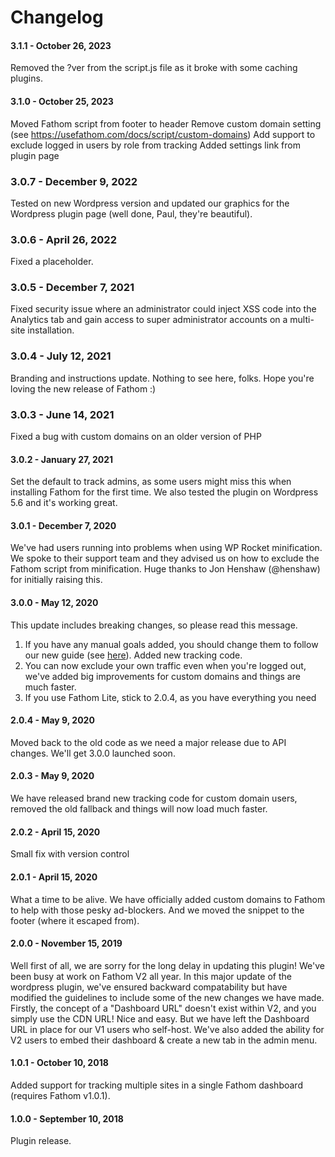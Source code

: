 Changelog
==========

#### 3.1.1 - October 26, 2023

Removed the ?ver from the script.js file as it broke with some caching plugins.

#### 3.1.0 - October 25, 2023

Moved Fathom script from footer to header
Remove custom domain setting (see https://usefathom.com/docs/script/custom-domains)
Add support to exclude logged in users by role from tracking
Added settings link from plugin page

### 3.0.7 - December 9, 2022

Tested on new Wordpress version and updated our graphics for the Wordpress plugin page (well done, Paul, they're beautiful).

### 3.0.6 - April 26, 2022

Fixed a placeholder.

### 3.0.5 - December 7, 2021

Fixed security issue where an administrator could inject XSS code into the Analytics tab and gain access to super administrator accounts on a multi-site installation.

### 3.0.4 - July 12, 2021

Branding and instructions update. Nothing to see here, folks. Hope you're loving the new release of Fathom :)

### 3.0.3 - June 14, 2021

Fixed a bug with custom domains on an older version of PHP

#### 3.0.2 - January 27, 2021

Set the default to track admins, as some users might miss this when installing Fathom for the first time. We also tested the plugin on Wordpress 5.6 and it's working great.

#### 3.0.1 - December 7, 2020

We've had users running into problems when using WP Rocket minification. We spoke to their support team and they advised us on how to exclude the Fathom script from minification. Huge thanks to Jon Henshaw (@henshaw) for initially raising this.

#### 3.0.0 - May 12, 2020

This update includes breaking changes, so please read this message.
1) If you have any manual goals added, you should change them to follow our new guide (see [here](https://usefathom.com/support/goals)). Added new tracking code.
2) You can now exclude your own traffic even when you're logged out, we've added big improvements for custom domains and things are much faster.
3) If you use Fathom Lite, stick to 2.0.4, as you have everything you need

#### 2.0.4 - May 9, 2020

Moved back to the old code as we need a major release due to API changes. We'll get 3.0.0 launched soon.

#### 2.0.3 - May 9, 2020

We have released brand new tracking code for custom domain users, removed the old fallback and things will now load much faster.

#### 2.0.2 - April 15, 2020

Small fix with version control

#### 2.0.1 - April 15, 2020

What a time to be alive. We have officially added custom domains to Fathom to help with those pesky ad-blockers. And we moved the snippet to the footer (where it escaped from).

#### 2.0.0 - November 15, 2019

Well first of all, we are sorry for the long delay in updating this plugin! We've been busy at work on Fathom V2 all year. In this major update of the wordpress plugin, we've ensured backward compatability but have modified the guidelines to include some of the new changes we have made. Firstly, the concept of a "Dashboard URL" doesn't exist within V2, and you simply use the CDN URL! Nice and easy. But we have left the Dashboard URL in place for our V1 users who self-host. We've also added the ability for V2 users to embed their dashboard & create a new tab in the admin menu.

#### 1.0.1 - October 10, 2018

Added support for tracking multiple sites in a single Fathom dashboard (requires Fathom v1.0.1).


#### 1.0.0 - September 10, 2018

Plugin release.
